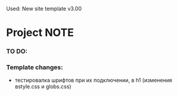 Used: New site template v3.00

# Project NOTE

### TO DO:



### Template changes:
- тестировалка шрифтов при их подключении, в h1 (изменения вstyle.css и globs.css)

